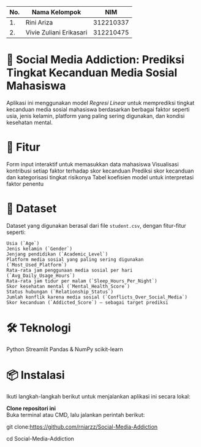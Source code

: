| No.| Nama Kelompok |       NIM                           |
|----|------------|----------------------------------------|
| 1. | Rini Ariza | 312210337               |
| 2. | Vivie Zuliani Erikasari      |  312210475  |




# 📱 Social Media Addiction: Prediksi Tingkat Kecanduan Media Sosial Mahasiswa


Aplikasi ini menggunakan model *Regresi Linear* untuk memprediksi tingkat kecanduan media sosial mahasiswa berdasarkan berbagai faktor seperti usia, jenis kelamin, platform yang paling sering digunakan, dan kondisi kesehatan mental.

# 🚀 Fitur

Form input interaktif untuk memasukkan data mahasiswa
Visualisasi kontribusi setiap faktor terhadap skor kecanduan
Prediksi skor kecanduan dan kategorisasi tingkat risikonya
Tabel koefisien model untuk interpretasi faktor penentu

# 🧠 Dataset

Dataset yang digunakan berasal dari file `student.csv`, dengan fitur-fitur seperti:

```
Usia (`Age`)
Jenis kelamin (`Gender`)
Jenjang pendidikan (`Academic_Level`)
Platform media sosial yang paling sering digunakan (`Most_Used_Platform`)
Rata-rata jam penggunaan media sosial per hari (`Avg_Daily_Usage_Hours`)
Rata-rata jam tidur per malam (`Sleep_Hours_Per_Night`)
Skor kesehatan mental (`Mental_Health_Score`)
Status hubungan (`Relationship_Status`)
Jumlah konflik karena media sosial (`Conflicts_Over_Social_Media`)
Skor kecanduan (`Addicted_Score`) – sebagai target prediksi

```

# 🛠️ Teknologi

Python
Streamlit
Pandas & NumPy
scikit-learn

# 📦 Instalasi

Ikuti langkah-langkah berikut untuk menjalankan aplikasi ini secara lokal:

 **Clone repositori ini**  
   Buka terminal atau CMD, lalu jalankan perintah berikut:

   git clone:https://github.com/rniarzz/Social-Media-Addiction

   cd Social-Media-Addiction
